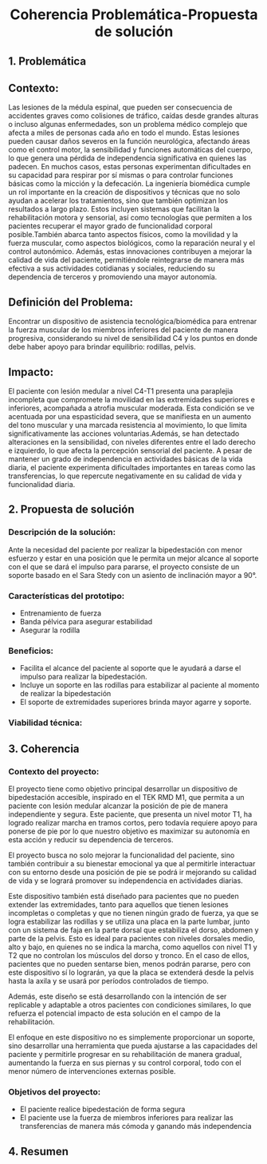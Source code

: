 # <p align="center"> Coherencia Problemática-Propuesta de solución </p>

## 1. Problemática ##

## Contexto:  
Las lesiones de la médula espinal, que pueden ser consecuencia de accidentes graves como colisiones de tráfico, caídas desde grandes alturas o incluso algunas enfermedades, son un problema médico complejo que afecta a miles de personas cada año en todo el mundo. Estas lesiones pueden causar daños severos en la función neurológica, afectando áreas como el control motor, la sensibilidad y funciones automáticas del cuerpo, lo que genera una pérdida de independencia significativa en quienes las padecen. En muchos casos, estas personas experimentan dificultades en su capacidad para respirar por sí mismas o para controlar funciones básicas como la micción y la defecación. 
La ingeniería biomédica cumple un rol importante en la creación de dispositivos y técnicas que no solo ayudan a acelerar los tratamientos, sino que también optimizan los resultados a largo plazo. Estos incluyen sistemas que facilitan la rehabilitación motora y sensorial, así como tecnologías que permiten a los pacientes recuperar el mayor grado de funcionalidad corporal posible.También abarca tanto aspectos físicos, como la movilidad y la fuerza muscular, como aspectos biológicos, como la reparación neural y el control autonómico. Además, estas innovaciones contribuyen a mejorar la calidad de vida del paciente, permitiéndole reintegrarse de manera más efectiva a sus actividades cotidianas y sociales, reduciendo su dependencia de terceros y promoviendo una mayor autonomía.

## Definición del Problema:   
Encontrar un dispositivo de asistencia tecnológica/biomédica para entrenar la fuerza muscular de los miembros inferiores del paciente de manera progresiva, considerando su nivel de sensibilidad C4 y los puntos en donde debe haber apoyo para brindar equilibrio: rodillas, pelvis. 

## Impacto:   
El paciente con lesión medular a nivel C4-T1 presenta una paraplejia incompleta que compromete la movilidad en las extremidades superiores e inferiores, acompañada a atrofia muscular moderada. Esta condición se ve acentuada por una espasticidad severa, que se manifiesta en un aumento del tono muscular y una marcada resistencia al movimiento, lo que limita significativamente las acciones voluntarias.Además, se han detectado alteraciones en la sensibilidad, con niveles diferentes entre el lado derecho e izquierdo, lo que afecta la percepción sensorial del paciente. A pesar de mantener un grado de independencia en actividades básicas de la vida diaria, el paciente experimenta dificultades importantes en tareas como las transferencias, lo que repercute negativamente en su calidad de vida y funcionalidad diaria.

## 2. Propuesta de solución ##
### Descripción de la solución:
Ante la necesidad del paciente por realizar la bipedestación con menor esfuerzo y estar en una posición que le permita un mejor alcance al soporte con el que se dará el impulso para pararse, el proyecto consiste de un soporte basado en el Sara Stedy con un asiento de inclinación mayor a 90°.
### Características del prototipo:
  - Entrenamiento de fuerza
  - Banda pélvica para asegurar estabilidad
  - Asegurar la rodilla 
### Beneficios:
  - Facilita el alcance del paciente al soporte que le ayudará a darse el impulso para realizar la bipedestación.
  - Incluye un soporte en las rodillas para estabilizar al paciente al momento de realizar la bipedestación
  - El soporte de extremidades superiores brinda mayor agarre y soporte.

### Viabilidad técnica:


## 3. Coherencia ##

### Contexto del proyecto:

El proyecto tiene como objetivo principal desarrollar un dispositivo de bipedestación accesible, inspirado en el TEK RMD M1, que permita a un paciente con lesión medular alcanzar la posición de pie de manera independiente y segura. Este paciente, que presenta un nivel motor T1, ha logrado realizar marcha en tramos cortos, pero todavía requiere apoyo para ponerse de pie por lo que nuestro objetivo es maximizar su autonomía en esta acción y reducir su dependencia de terceros.

El proyecto busca no solo mejorar la funcionalidad del paciente, sino también contribuir a su bienestar emocional ya que al permitirle interactuar con su entorno desde una posición de pie se podrá ir mejorando su calidad de vida y se logrará promover su independencia en actividades diarias. 

Este dispositivo también está diseñado para pacientes que no pueden extender las extremidades, tanto para aquellos que tienen lesiones incompletas o completas y que no tienen ningún grado de fuerza, ya que se logra estabilizar las rodillas y se utiliza una placa en la parte lumbar, junto con un sistema de faja en la parte dorsal que estabiliza el dorso, abdomen y parte de la pelvis. Esto es ideal para pacientes con niveles dorsales medio, alto y bajo, en quienes no se indica la marcha, como aquellos con nivel T1 y T2 que no controlan los músculos del dorso y tronco. En el caso de ellos, pacientes que no pueden sentarse bien, menos podrán pararse, pero con este dispositivo sí lo lograrán, ya que la placa se extenderá desde la pelvis hasta la axila y se usará por períodos controlados de tiempo.

Además, este diseño se está desarrollando con la intención de ser replicable y adaptable a otros pacientes con condiciones similares, lo que refuerza el potencial impacto de esta solución en el campo de la rehabilitación.

El enfoque en este dispositivo no es simplemente proporcionar un soporte, sino desarrollar una herramienta que pueda ajustarse a las capacidades del paciente y permitirle progresar en su rehabilitación de manera gradual, aumentando la fuerza en sus piernas y su control corporal, todo con el menor número de intervenciones externas posible.

### Objetivos del proyecto: 

- El paciente realice bipedestación de forma segura
- El paciente use la fuerza de miembros inferiores para realizar las transferencias de manera más cómoda y ganando más independencia

## 4. Resumen ##    



